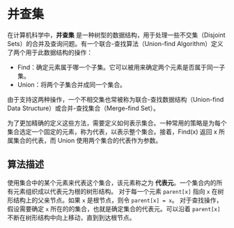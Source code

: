 # 并查集

在计算机科学中，**并查集** 是一种树型的数据结构，用于处理一些不交集（Disjoint Sets）的合并及查询问题。有一个联合-查找算法（Union-find Algorithm）定义了两个用于此数据结构的操作：

- Find：确定元素属于哪一个子集。它可以被用来确定两个元素是否属于同一子集。
- Union：将两个子集合并成同一个集合。

由于支持这两种操作，一个不相交集也常被称为联合-查找数据结构（Union-find Data Structure）或合并-查找集合（Merge-find Set）。

为了更加精确的定义这些方法，需要定义如何表示集合。一种常用的策略是为每个集合选定一个固定的元素，称为代表，以表示整个集合。接着，Find(x) 返回 x 所属集合的代表，而 Union 使用两个集合的代表作为参数。


## 算法描述

使用集合中的某个元素来代表这个集合，该元素称之为 **代表元**。一个集合内的所有元素组织成以代表元为根的树形结构。
对于每一个元素 `parent[x]` 指向 `x` 在树形结构上的父亲节点。如果 `x` 是根节点，则令 `parent[x] = x`。
对于查找操作，假设需要确定 `x` 所在的的集合，也就是确定集合的代表元。可以沿着 `parent[x]` 不断在树形结构中向上移动，直到到达根节点。
